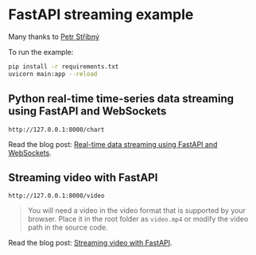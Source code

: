 # FastAPI streaming example

Many thanks to [Petr Stříbný]

To run the example:
```bash
pip install -r requirements.txt
uvicorn main:app --reload
```

## Python real-time time-series data streaming using FastAPI and WebSockets

`http://127.0.0.1:8000/chart`

Read the blog post: [Real-time data streaming using FastAPI and WebSockets](https://stribny.name/blog/2020/07/real-time-data-streaming-using-fastapi-and-websockets).


## Streaming video with FastAPI

`http://127.0.0.1:8000/video`

> You will need a video in the video format that is supported by your browser. Place it in the root folder as `video.mp4` or modify the video path in the source code.

Read the blog post: [Streaming video with FastAPI](https://stribny.name/blog/fastapi-video).

[Petr Stříbný]: <https://github.com/stribny>
